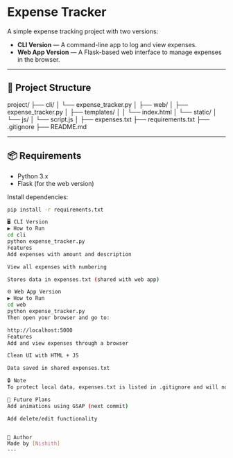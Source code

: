 # Expense Tracker

A simple expense tracking project with two versions:

- **CLI Version** — A command-line app to log and view expenses.
- **Web App Version** — A Flask-based web interface to manage expenses in the browser.

---

## 📁 Project Structure

project/
├── cli/
│ └── expense_tracker.py
│
├── web/
│ ├── expense_tracker.py
│ ├── templates/
│ │ └── index.html
│ └── static/
│ └── js/
│ └── script.js
│
├── expenses.txt
├── requirements.txt
├── .gitignore
├── README.md

---

## 📦 Requirements

- Python 3.x
- Flask (for the web version)

Install dependencies:

```bash
pip install -r requirements.txt

🖥 CLI Version
▶ How to Run
cd cli
python expense_tracker.py
Features
Add expenses with amount and description

View all expenses with numbering

Stores data in expenses.txt (shared with web app)

🌐 Web App Version
▶ How to Run
cd web
python expense_tracker.py
Then open your browser and go to:

http://localhost:5000
Features
Add and view expenses through a browser

Clean UI with HTML + JS

Data saved in shared expenses.txt

🔒 Note
To protect local data, expenses.txt is listed in .gitignore and will not be pushed to GitHub.

📌 Future Plans
Add animations using GSAP (next commit)

Add delete/edit functionality


👤 Author
Made by [Nishith]
---